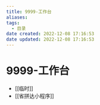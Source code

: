 ```yaml
---
title: 9999-工作台
aliases:
tags:
  - 目录
date created: 2022-12-08 17:16:53
date updated: 2022-12-08 17:16:53
---
```


# 9999-工作台

- [[临时]]
- [[省拼达小程序]]
